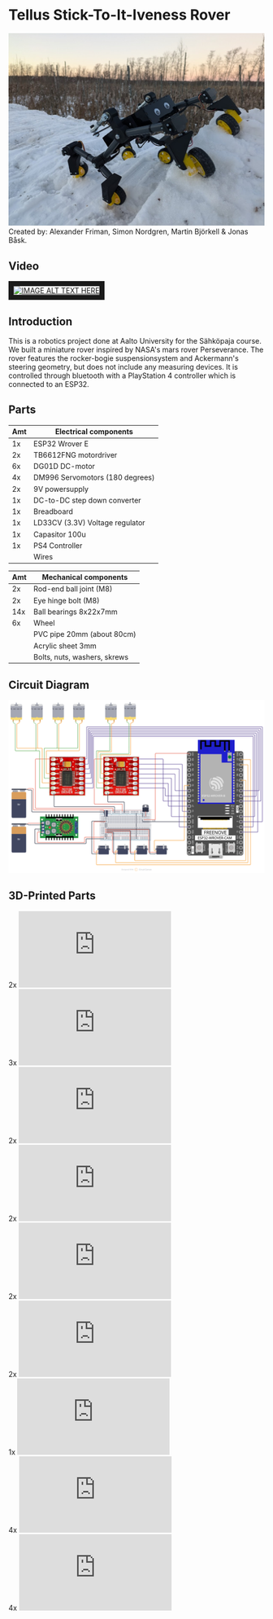 # Tellus Stick-To-It-Iveness Rover
![Banner](https://github.com/alexanderfriman/mars-rover/blob/main/images/tellus_rover.jpg)
Created by: Alexander Friman, Simon Nordgren, Martin Björkell & Jonas Båsk.

## Video
<a href="http://www.youtube.com/watch?feature=player_embedded&v=wtrcZi1KN1w
" target="_blank"><img src="http://img.youtube.com/vi/wtrcZi1KN1w/0.jpg" 
alt="IMAGE ALT TEXT HERE" width="240" height="180" border="10" /></a>

## Introduction
This is a robotics project done at Aalto University for the Sähköpaja course. We built a miniature rover inspired by NASA's mars rover Perseverance. The rover features the rocker-bogie suspensionsystem and Ackermann's steering geometry, but does not include any measuring devices. It is controlled through bluetooth with a PlayStation 4 controller which is connected to an ESP32. 

## Parts
| Amt | Electrical components           |      
| --- | ------------------------------- |      
|  1x | ESP32 Wrover E                  |      
|  2x | TB6612FNG motordriver           |
|  6x | DG01D DC-motor                  |
|  4x | DM996 Servomotors (180 degrees) |
|  2x | 9V powersupply                  |
|  1x | DC-to-DC step down converter    |
|  1x | Breadboard                      |
|  1x | LD33CV (3.3V) Voltage regulator |
|  1x | Capasitor 100u                  |
|  1x | PS4 Controller                  |
|     | Wires                           |

| Amt | Mechanical components           |
| --- | ------------------------------- |
|  2x | Rod-end ball joint (M8)         |
|  2x | Eye hinge bolt (M8)             |
| 14x | Ball bearings 8x22x7mm          |
|  6x | Wheel                           |
|     | PVC pipe 20mm (about 80cm)      |
|     | Acrylic sheet 3mm               |
|     | Bolts, nuts, washers, skrews    |

## Circuit Diagram
![Banner](https://github.com/alexanderfriman/mars-rover/blob/main/images/Curcuit_Diagram.png)

## 3D-Printed Parts
2x ![back_servo.stl](https://github.com/alexanderfriman/mars-rover/blob/main/3D-parts/back_servo.stl)<br/>
3x ![box_connector.stl](https://github.com/alexanderfriman/mars-rover/blob/main/3D-parts/box_connector.stl)<br/>
2x ![front_servo.stl](https://github.com/alexanderfriman/mars-rover/blob/main/3D-parts/front_servo.stl)<br/>
2x ![leg_inside.stl](https://github.com/alexanderfriman/mars-rover/blob/main/3D-parts/leg_inside.stl)<br/>
2x ![leg_main.stl](https://github.com/alexanderfriman/mars-rover/blob/main/3D-parts/leg_main.stl)<br/>
2x ![leg_outside.stl](https://github.com/alexanderfriman/mars-rover/blob/main/3D-parts/leg_outside.stl)<br/>
1x ![middle_wheelpart.stl](https://github.com/alexanderfriman/mars-rover/blob/main/3D-parts/leg_inside.stl)<br/>
4x ![outer_wheelpart.stl](https://github.com/alexanderfriman/mars-rover/blob/main/3D-parts/leg_inside.stl)<br/>
4x ![servo_backside.stl](https://github.com/alexanderfriman/mars-rover/blob/main/3D-parts/servo_backside.stl)<br/>











